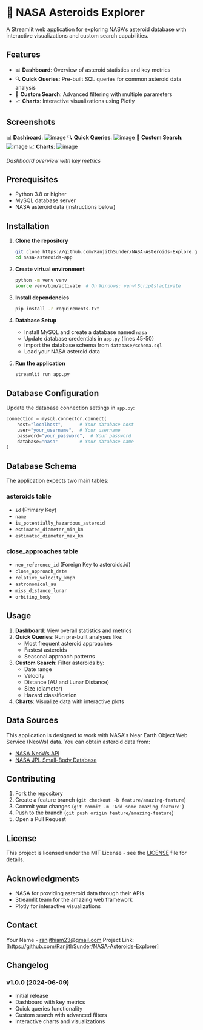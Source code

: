 # 🚀 NASA Asteroids Explorer

A Streamlit web application for exploring NASA's asteroid database with interactive visualizations and custom search capabilities.

## Features

- 📊 **Dashboard**: Overview of asteroid statistics and key metrics
- 🔍 **Quick Queries**: Pre-built SQL queries for common asteroid data analysis
- 🎯 **Custom Search**: Advanced filtering with multiple parameters
- 📈 **Charts**: Interactive visualizations using Plotly

## Screenshots
📊 **Dashboard**:
![image](https://github.com/user-attachments/assets/ae5e375c-a5e2-4f5c-9cca-5b52a780dc5e)
🔍 **Quick Queries**:
![image](https://github.com/user-attachments/assets/2259498c-e839-4627-9f09-7a5691f5e2a8)
🎯 **Custom Search**:
![image](https://github.com/user-attachments/assets/a2957bda-8674-4a9c-b21d-6b3859c019e2)
📈 **Charts**: 
![image](https://github.com/user-attachments/assets/53eb7f6a-94c7-445b-828e-49906f8b2b3e)

*Dashboard overview with key metrics*

## Prerequisites

- Python 3.8 or higher
- MySQL database server
- NASA asteroid data (instructions below)

## Installation

1. **Clone the repository**
   ```bash
   git clone https://github.com/RanjithSunder/NASA-Asteroids-Explore.git
   cd nasa-asteroids-app
   ```

2. **Create virtual environment**
   ```bash
   python -m venv venv
   source venv/bin/activate  # On Windows: venv\Scripts\activate
   ```

3. **Install dependencies**
   ```bash
   pip install -r requirements.txt
   ```

4. **Database Setup**
   - Install MySQL and create a database named `nasa`
   - Update database credentials in `app.py` (lines 45-50)
   - Import the database schema from `database/schema.sql`
   - Load your NASA asteroid data

5. **Run the application**
   ```bash
   streamlit run app.py
   ```

## Database Configuration

Update the database connection settings in `app.py`:

```python
connection = mysql.connector.connect(
    host="localhost",      # Your database host
    user="your_username",  # Your username
    password="your_password",  # Your password
    database="nasa"        # Your database name
)
```

## Database Schema

The application expects two main tables:

### asteroids table
- `id` (Primary Key)
- `name`
- `is_potentially_hazardous_asteroid`
- `estimated_diameter_min_km`
- `estimated_diameter_max_km`

### close_approaches table
- `neo_reference_id` (Foreign Key to asteroids.id)
- `close_approach_date`
- `relative_velocity_kmph`
- `astronomical_au`
- `miss_distance_lunar`
- `orbiting_body`

## Usage

1. **Dashboard**: View overall statistics and metrics
2. **Quick Queries**: Run pre-built analyses like:
   - Most frequent asteroid approaches
   - Fastest asteroids
   - Seasonal approach patterns
3. **Custom Search**: Filter asteroids by:
   - Date range
   - Velocity
   - Distance (AU and Lunar Distance)
   - Size (diameter)
   - Hazard classification
4. **Charts**: Visualize data with interactive plots

## Data Sources

This application is designed to work with NASA's Near Earth Object Web Service (NeoWs) data. You can obtain asteroid data from:
- [NASA NeoWs API](https://api.nasa.gov/)
- [NASA JPL Small-Body Database](https://ssd.jpl.nasa.gov/tools/sbdb_lookup.html)

## Contributing

1. Fork the repository
2. Create a feature branch (`git checkout -b feature/amazing-feature`)
3. Commit your changes (`git commit -m 'Add some amazing feature'`)
4. Push to the branch (`git push origin feature/amazing-feature`)
5. Open a Pull Request

## License

This project is licensed under the MIT License - see the [LICENSE](LICENSE) file for details.

## Acknowledgments

- NASA for providing asteroid data through their APIs
- Streamlit team for the amazing web framework
- Plotly for interactive visualizations

## Contact

Your Name - ranjithiam23@gmail.com
Project Link: [https://github.com/RanjithSunder/NASA-Asteroids-Explorer]

## Changelog

### v1.0.0 (2024-06-09)
- Initial release
- Dashboard with key metrics
- Quick queries functionality
- Custom search with advanced filters
- Interactive charts and visualizations
